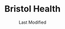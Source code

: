---
layout: location-page
date: Last Modified
description: "Local COVID-19 testing is available at Bristol Health in Bristol, Connecticut, USA."
permalink: "locations/connecticut/bristol/bristol-health/"
tags:
  - locations
  - connecticut
title: Bristol Health
uniqueName: bristol-health
state: Connecticut
stateAbbr: CT
hood: "Bristol"
address: "145 Queen St"
city: "Bristol"
zip: "06010"
zipsNearby: "01531 01535 01506 01507 01509 01508 01550 01518 01566 01570 01571 01515 01521 01585 06231 06232 06401 06278 06001 06233 06330 06750 06403 06801 06751 06002 06404 06405 06601 06602 06604 06605 06606 06607 06608 06610 06611 06612 06614 06615 06650 06673 06699 06752 06010 06011 06016 06804 06234 06018 06331 06019 06020 06409 06332 06235 06408 06410 06411 06412 06413 06414 06415 06420 06021 06022 06237 06753 06754 06807 06238 06416 06810 06811 06812 06813 06814 06816 06817 06239 06820 06241 06417 06419 06418 06422 06023 06024 06242 06025 06026 06423 06424 06447 06027 06243 06333 06088 06028 06244 06029 06082 06083 06426 06245 06824 06825 06828 06031 06030 06032 06034 06334 06335 06338 06339 06755 06829 06336 06033 06756 06035 06838 06830 06831 06836 06246 06340 06349 06437 06438 06439 06247 06350 06101 06102 06103 06104 06105 06106 06107 06108 06109 06110 06111 06112 06114 06115 06117 06118 06119 06120 06123 06126 06127 06128 06129 06131 06132 06133 06134 06137 06138 06140 06141 06142 06143 06144 06145 06146 06147 06150 06151 06152 06153 06154 06155 06156 06160 06161 06167 06176 06180 06183 06199 06440 06248 06441 06442 06351 06037 06757 06039 06249 06759 06443 06040 06041 06042 06043 06045 06250 06444 06450 06451 06762 06455 06456 06457 06459 06460 06461 06467 06468 06353 06469 06354 06758 06763 06355 06388 06770 06050 06051 06052 06053 06840 06057 06501 06502 06503 06504 06505 06506 06507 06508 06509 06510 06511 06512 06513 06514 06515 06516 06517 06518 06519 06520 06521 06524 06525 06530 06531 06532 06533 06534 06535 06536 06537 06538 06540 06320 06776 06470 06482 06357 06058 06471 06059 06472 06254 06060 06255 06473 06359 06474 06256 06850 06851 06852 06853 06854 06855 06856 06857 06858 06859 06860 06360 06365 06370 06870 06371 06372 06475 06373 06477 06781 06061 06374 06062 06479 06063 06782 06258 06230 06259 06064 06480 06260 06375 06262 06875 06876 06877 06879 06878 06065 06091 06481 06067 06263 06783 06068 06264 06478 06483 06069 06484 06784 06070 06071 06072 06487 06488 06073 06489 06785 06376 06890 06265 06266 06074 06267 06075 06076 06077 06901 06902 06903 06904 06905 06906 06907 06910 06911 06912 06913 06914 06920 06921 06922 06925 06926 06927 06928 06377 06491 06378 06379 06251 06268 06269 06078 06080 06079 06380 06081 06786 06778 06787 06277 06084 06790 06791 06792 06382 06013 06085 06087 06066 06383 06384 06492 06493 06494 06495 06777 06793 06794 06701 06702 06703 06704 06705 06706 06708 06710 06712 06716 06720 06721 06722 06723 06724 06725 06726 06749 06385 06779 06795 06387 06089 06498 06796 06090 06880 06881 06883 06888 06889 06896 06092 06093 06279 06226 06897 06280 06006 06095 06096 06094 06098 06798 06281 06282 06389 01256 01001 01002 01003 01004 01059 01330 01222 01223 01007 01008 01009 01010 01225 01011 01012 01084 01013 01014 01020 01021 01022 01341 01026 01226 01227 01027 01062 01028 01106 01116 01029 01030 01031 01229 01032 01033 01034 01230 01035 01036 01037 01038 01088 01039 01235 01040 01041 01236 01050 01224 01237 01238 01264 01053 01240 01242 01054 01056 01243 01244 01057 01245 01060 01061 01063 01066 01253 01069 01201 01202 01203 01070 01254 01071 01097 01255 01257 01072 01073 01373 01252 01258 01259 01075 01260 01077 01101 01102 01103 01104 01105 01107 01108 01109 01111 01115 01118 01119 01128 01129 01138 01139 01144 01151 01152 01199 01262 01263 01375 01079 01080 01081 01082 01083 01092 01085 01086 01089 01090 01266 01093 01094 01095 01096 01270 01098 06390 02827 02825 02833 10501 12501 12502 12503 10504 10505 12506 12508 10911 10506 10507 12510 12411 10509 10510 10511 10512 12511 12414 10514 12512 12513 12514 12515 10516 12417 12516 12517 12518 12520 12419 12521 10517 10518 10519 10520 10521 12522 12523 12429 12524 10922 10524 12526 12432 12527 10526 10527 10528 10532 12440 12528 10928 12529 12530 12531 12533 12534 12537 12443 12538 10535 10536 12401 12402 12540 12449 10537 10540 12541 10541 10542 12453 12542 10545 12544 12555 12545 12546 10546 12547 12548 10547 10548 10953 10549 12456 12550 12551 12552 12553 12561 10560 10562 12563 12564 10566 10567 12565 12567 12568 12569 10570 10573 12466 12601 12602 12603 12604 12570 10576 10577 10578 10579 12504 12507 12571 12572 12574 12471 12472 12475 12578 12477 10587 10588 10589 10590 12580 12581 12582 10594 12486 12583 10986 12487 12584 10595 12585 10596 10597 12590 12592 12490 12493 10996 10997 10601 10602 10603 10604 10605 10606 10607 10610 12594 10598 11931 11932 11933 11720 11934 11721 11749 11760 11725 11727 11935 11939 11940 11731 11941 11942 11733 11738 11740 11944 11946 11741 00501 00544 11742 11743 11947 11754 11755 11948 11949 11950 11952 11763 11953 11764 11955 11766 11767 11956 11768 11957 11958 11776 11777 11959 11960 11961 11901 11778 11779 11963 11780 11784 11964 11965 11967 11786 11787 11788 11789 11970 11971 11972 11790 11794 11973 11792 11976 11977 11980 12015 12017 12029 12037 12050 12060 12075 12125 12136 12165 12172 12174 12195 01133 01195 06386 06454 06497 06832 06842 10571 10572 12593" 
mapUrl: "http://maps.apple.com/?q=Bristol+Health&address=145+Queen+St,Bristol,Connecticut,06010"
locationType: Drive-thru
phone: "860-261-6855"
website: "undefined"
onlineBooking: undefined
closed: undefined
closedUpdate: May 23rd, 2020
notes: "Limited test kits available. By appointment only. Requires referral from a primary health provider."
days: M-Sat
hours: 8AM-4PM
ctaMessage: Call 860-261-6855
ctaUrl: "tel:860-261-6855"
---